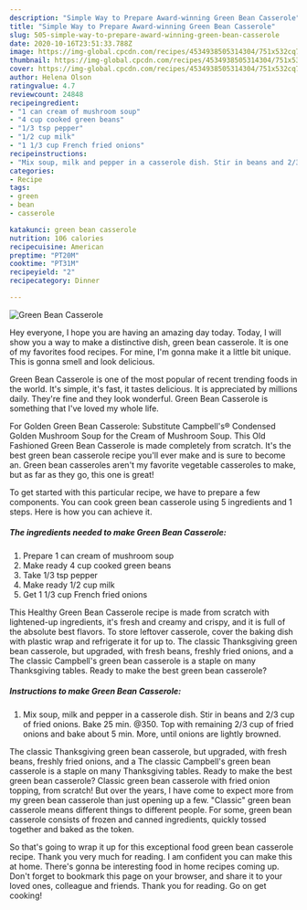 ```yaml
---
description: "Simple Way to Prepare Award-winning Green Bean Casserole"
title: "Simple Way to Prepare Award-winning Green Bean Casserole"
slug: 505-simple-way-to-prepare-award-winning-green-bean-casserole
date: 2020-10-16T23:51:33.788Z
image: https://img-global.cpcdn.com/recipes/4534938505314304/751x532cq70/green-bean-casserole-recipe-main-photo.jpg
thumbnail: https://img-global.cpcdn.com/recipes/4534938505314304/751x532cq70/green-bean-casserole-recipe-main-photo.jpg
cover: https://img-global.cpcdn.com/recipes/4534938505314304/751x532cq70/green-bean-casserole-recipe-main-photo.jpg
author: Helena Olson
ratingvalue: 4.7
reviewcount: 24848
recipeingredient:
- "1 can cream of mushroom soup"
- "4 cup cooked green beans"
- "1/3 tsp pepper"
- "1/2 cup milk"
- "1 1/3 cup French fried onions"
recipeinstructions:
- "Mix soup, milk and pepper in a casserole dish. Stir in beans and 2/3 cup of fried onions. Bake 25 min. @350.  Top with remaining 2/3 cup of fried onions and bake about 5 min. More, until onions are lightly browned."
categories:
- Recipe
tags:
- green
- bean
- casserole

katakunci: green bean casserole 
nutrition: 106 calories
recipecuisine: American
preptime: "PT20M"
cooktime: "PT31M"
recipeyield: "2"
recipecategory: Dinner

---
```



![Green Bean Casserole](https://img-global.cpcdn.com/recipes/4534938505314304/751x532cq70/green-bean-casserole-recipe-main-photo.jpg)

Hey everyone, I hope you are having an amazing day today. Today, I will show you a way to make a distinctive dish, green bean casserole. It is one of my favorites food recipes. For mine, I'm gonna make it a little bit unique. This is gonna smell and look delicious.

Green Bean Casserole is one of the most popular of recent trending foods in the world. It's simple, it's fast, it tastes delicious. It is appreciated by millions daily. They're fine and they look wonderful. Green Bean Casserole is something that I've loved my whole life.

For Golden Green Bean Casserole: Substitute Campbell&#39;s® Condensed Golden Mushroom Soup for the Cream of Mushroom Soup. This Old Fashioned Green Bean Casserole is made completely from scratch. It&#39;s the best green bean casserole recipe you&#39;ll ever make and is sure to become an. Green bean casseroles aren&#39;t my favorite vegetable casseroles to make, but as far as they go, this one is great!


To get started with this particular recipe, we have to prepare a few components. You can cook green bean casserole using 5 ingredients and 1 steps. Here is how you can achieve it.

<!--inarticleads1-->

##### The ingredients needed to make Green Bean Casserole:

1. Prepare 1 can cream of mushroom soup
1. Make ready 4 cup cooked green beans
1. Take 1/3 tsp pepper
1. Make ready 1/2 cup milk
1. Get 1 1/3 cup French fried onions


This Healthy Green Bean Casserole recipe is made from scratch with lightened-up ingredients, it&#39;s fresh and creamy and crispy, and it is full of the absolute best flavors. To store leftover casserole, cover the baking dish with plastic wrap and refrigerate it for up to. The classic Thanksgiving green bean casserole, but upgraded, with fresh beans, freshly fried onions, and a The classic Campbell&#39;s green bean casserole is a staple on many Thanksgiving tables. Ready to make the best green bean casserole? 

<!--inarticleads2-->

##### Instructions to make Green Bean Casserole:

1. Mix soup, milk and pepper in a casserole dish. Stir in beans and 2/3 cup of fried onions. Bake 25 min. @350.  Top with remaining 2/3 cup of fried onions and bake about 5 min. More, until onions are lightly browned.


The classic Thanksgiving green bean casserole, but upgraded, with fresh beans, freshly fried onions, and a The classic Campbell&#39;s green bean casserole is a staple on many Thanksgiving tables. Ready to make the best green bean casserole? Classic green bean casserole with fried onion topping, from scratch! But over the years, I have come to expect more from my green bean casserole than just opening up a few. &#34;Classic&#34; green bean casserole means different things to different people. For some, green bean casserole consists of frozen and canned ingredients, quickly tossed together and baked as the token. 

So that's going to wrap it up for this exceptional food green bean casserole recipe. Thank you very much for reading. I am confident you can make this at home. There's gonna be interesting food in home recipes coming up. Don't forget to bookmark this page on your browser, and share it to your loved ones, colleague and friends. Thank you for reading. Go on get cooking!
